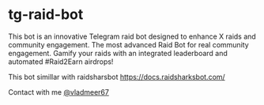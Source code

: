 # tg-raid-bot
This bot is an innovative Telegram raid bot designed to enhance X raids and community engagement.
The most advanced Raid Bot for real community engagement. Gamify your raids with an integrated leaderboard and automated #Raid2Earn airdrops!

This bot simillar with raidsharsbot
https://docs.raidsharksbot.com/

Contact with me <a href="https://t.me/vladmeer67" target='_blank'>@vladmeer67</a>
